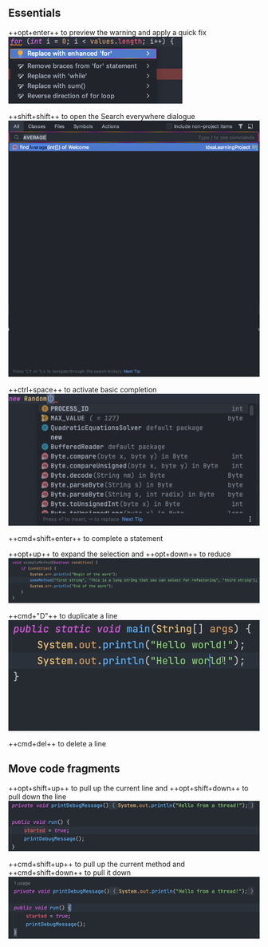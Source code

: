 ## Essentials

++opt+enter++ to preview the warning and apply a quick fix
![](Keyboard%20shortcuts%20JetBrain_images/option+enter.png)

++shift+shift++ to open the Search everywhere dialogue
![](Keyboard%20shortcuts%20JetBrain_images/shift+shift.png)

++ctrl+space++ to activate basic completion
![](Keyboard%20shortcuts%20JetBrain_images/controle+space.png)

++cmd+shift+enter++ to complete a statement

++opt+up++ to expand the selection and ++opt+down++ to reduce
![](Keyboard%20shortcuts%20JetBrain_images/option+arow.gif)

++cmd+"D"++ to duplicate a line
![](Keyboard%20shortcuts%20JetBrain_images/cmd+D.gif)

++cmd+del++ to delete a line

## Move code fragments

++opt+shift+up++ to pull up the current line and ++opt+shift+down++ to pull down the line
![](Keyboard%20shortcuts%20JetBrain_images/opt+shift+arrow.gif)

++cmd+shift+up++ to pull up the current method and ++cmd+shift+down++ to pull it down
![](Keyboard%20shortcuts%20JetBrain_images/cmd+shiift+arrow.gif)
